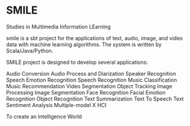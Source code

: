 SMILE
=====

Studies in Multimedia Information LEarning

smile is a sbt project for the applications of text, audio, image, and video data with machine learning algorithms. 
The system is written by Scala/Java/Python.

SMILE project is designed to develop several applications:

Audio Conversion
Audio Process and Diarization
Speaker Recognition
Speech Emotion Recognition
Speech Recognition
Music Classification
Music Recommendation
Video Segmentation
Object Tracking
Image Processing
Image Segmentation
Face Recognition
Facial Emotion Recognition
Object Recognition
Text Summarization
Text To Speech
Text Sentiment Analysis
Multiple-model X
HCI

To create an Intelligence World